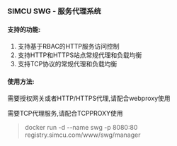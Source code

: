 ### SIMCU SWG - 服务代理系统

#### 支持的功能:
 1. 支持基于RBAC的HTTP服务访问控制
 2. 支持HTTP和HTTPS站点常规代理和负载均衡
 3. 支持TCP协议的常规代理和负载均衡
 
 
#### 使用方法:
 
 需要授权网关或者HTTP/HTTPS代理,请配合webproxy使用
 
 需要TCP代理服务,请配合TCPPROXY使用
 
 > docker run -d --name swg -p 8080:80  registry.simcu.com/www/swg/manager
